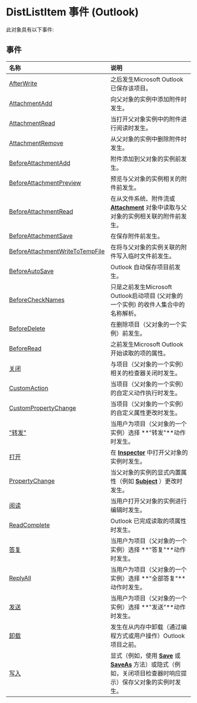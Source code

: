 
# DistListItem 事件 (Outlook)
此对象具有以下事件:

## 事件



|**名称**|**说明**|
|:-----|:-----|
|[AfterWrite](aa924761-77c9-faf1-f34c-739f766ab5a7.md)|之后发生Microsoft Outlook已保存该项目。|
|[AttachmentAdd](9394a65f-8182-2e27-73fb-6837b37c6c58.md)|向父对象的实例中添加附件时发生。|
|[AttachmentRead](1ba5a70f-844d-c356-d7c4-4e8312b66662.md)|当打开父对象实例中的附件进行阅读时发生。|
|[AttachmentRemove](08462397-4ba9-c62b-4bf7-b6856648083a.md)|从父对象的实例中删除附件时发生。|
|[BeforeAttachmentAdd](96e8cd2d-fabb-f026-c442-483f46414a21.md)|附件添加到父对象的实例前发生。|
|[BeforeAttachmentPreview](f4b95d6a-4c9e-8ed0-caf1-31c5c374da37.md)|预览与父对象的实例相关的附件前发生。|
|[BeforeAttachmentRead](f7c6f477-9f50-f099-eec4-67d12d4ca398.md)|在从文件系统、附件流或  **[Attachment](3e11582b-ac90-0948-bc37-506570bb287b.md)** 对象中读取与父对象的实例相关联的附件前发生。|
|[BeforeAttachmentSave](5c96c5df-bb29-c2d5-1f80-5e4cd426f7b7.md)|在保存附件前发生。|
|[BeforeAttachmentWriteToTempFile](565c9c1d-cbab-1ac2-de79-3a15532c4f76.md)|在将与父对象的实例关联的附件写入临时文件前发生。|
|[BeforeAutoSave](bb005bda-6270-22a8-5ae0-43979e3f3e63.md)|Outlook 自动保存项目前发生。|
|[BeforeCheckNames](4edd73b3-9f5e-1ac9-0d7f-4b79ed3a1840.md)|只是之前发生Microsoft Outlook启动项目 (父对象的一个实例) 的收件人集合中的名称解析。|
|[BeforeDelete](095be9b1-b7c5-bc22-a478-4f4dfeb91641.md)|在删除项目（父对象的一个实例）前发生。|
|[BeforeRead](4b8c5b45-7365-930a-3779-705bdd885893.md)|之前发生Microsoft Outlook开始读取的项的属性。|
|[关闭](aaa6dced-cfc7-4dd1-4437-b49d2d3f883e.md)|与项目（父对象的一个实例）相关的检查器关闭时发生。|
|[CustomAction](cdd8a5cb-1a18-85fe-0a26-b89c6bb61a7d.md)|当项目（父对象的一个实例）的自定义动作执行时发生。|
|[CustomPropertyChange](8f8e35f1-c574-d66e-6833-701da352b467.md)|当项目（父对象的一个实例）的自定义属性更改时发生。|
|["转发"](29b59fb9-0752-0260-fa57-652213a6c657.md)|当用户为项目（父对象的一个实例）选择 **"转发"**动作时发生。|
|[打开](5bc620d5-9dd5-e7a0-10ff-a1ea7e2fdc56.md)|在  **[Inspector](d7384756-669c-0549-1032-c3b864187994.md)** 中打开父对象的实例时发生。|
|[PropertyChange](932a2ded-1e92-e40d-8f88-9044cccb7863.md)|当父对象的实例的显式内置属性（例如  **[Subject](57f0f242-6d04-175f-4ea2-25145787f5bd.md)** ）更改时发生。|
|[阅读](581f3a16-2cc2-839e-3d48-e454be17b8cd.md)|当用户打开父对象的实例进行编辑时发生。|
|[ReadComplete](0135661c-ed4d-406d-5771-dbcaf160ffc4.md)|Outlook 已完成读取的项属性时发生。|
|[答复](863faaf3-e55d-515c-0b44-1a51a5f58bae.md)|当用户为项目（父对象的一个实例）选择 **"答复"**动作时发生。|
|[ReplyAll](63944f0e-230f-1613-f67b-943ff6bf5253.md)|当用户为项目（父对象的一个实例）选择 **"全部答复"**动作时发生。|
|[发送](8f92ff6e-9922-1460-0c9d-eba77dadbba1.md)|当用户为项目（父对象的一个实例）选择 **"发送"**动作时发生。|
|[卸载](252d79cf-7b24-2e84-e056-24a68e6ddef2.md)|发生在从内存中卸载（通过编程方式或用户操作）Outlook 项目之前。|
|[写入](ca5cf81a-e535-440e-2aee-447aa2d66249.md)|显式（例如，使用  **[Save](36575c6f-fdf9-6343-f885-76b418b036a2.md)** 或 **[SaveAs](6c551868-5142-81ec-c6cb-76fe54bf570c.md)** 方法）或隐式（例如，关闭项目检查器时响应提示）保存父对象的实例时发生。|

